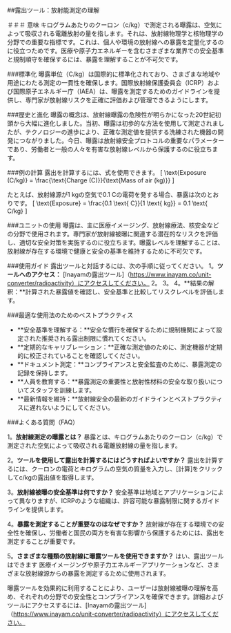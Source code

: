 ##露出ツール：放射能測定の理解

＃＃＃ 意味
キログラムあたりのクーロン（c/kg）で測定される曝露は、空気によって吸収される電離放射の量を指します。それは、放射線物理学と核物理学の分野での重要な指標です。これは、個人や環境の放射線への暴露を定量化するのに役立つためです。医療や原子力エネルギーを含むさまざまな業界での安全基準と規制順守を確保するには、暴露を理解することが不可欠です。

###標準化
曝露単位（C/kg）は国際的に標準化されており、さまざまな地域や用途にわたる測定の一貫性を確保します。国際放射線保護委員会（ICRP）および国際原子エネルギー庁（IAEA）は、曝露を測定するためのガイドラインを提供し、専門家が放射線リスクを正確に評価および管理できるようにします。

###歴史と進化
曝露の概念は、放射線曝露の危険性が明らかになった20世紀初頭から大幅に進化しました。当初、曝露は初歩的な方法を使用して測定されましたが、テクノロジーの進歩により、正確な測定値を提供する洗練された機器の開発につながりました。今日、曝露は放射線安全プロトコルの重要なパラメーターであり、労働者と一般の人々を有害な放射線レベルから保護するのに役立ちます。

###例の計算
露出を計算するには、式を使用できます。
\[ \text{Exposure (C/kg)} = \frac{\text{Charge (C)}}{\text{Mass of air (kg)}} \]

たとえば、放射線源が1 kgの空気で0.1 Cの電荷を発する場合、暴露は次のとおりです。
\[ \text{Exposure} = \frac{0.1 \text{ C}}{1 \text{ kg}} = 0.1 \text{ C/kg} \]

###ユニットの使用
曝露は、主に医療イメージング、放射線療法、核安全などの分野で使用されます。専門家が放射線被曝に関連する潜在的なリスクを評価し、適切な安全対策を実施するのに役立ちます。曝露レベルを理解することは、放射線が存在する環境で健康と安全の基準を維持するために不可欠です。

###使用ガイド
露出ツールと対話するには、次の手順に従ってください。
1。**ツールへのアクセス：** [Inayamの露出ツール]（https://www.inayam.co/unit-converter/radioactivity）にアクセスしてください。
2。
3。
4。**結果の解釈：**計算された暴露値を確認し、安全基準と比較してリスクレベルを評価します。

###最適な使用法のためのベストプラクティス
-  **安全基準を理解する：**安全な慣行を確保するために規制機関によって設定された推奨される露出制限に慣れてください。
-  **定期的なキャリブレーション：**正確な測定値のために、測定機器が定期的に校正されていることを確認してください。
-  **ドキュメント測定：**コンプライアンスと安全監査のために、暴露測定の記録を保持します。
-  **人員を教育する：**暴露測定の重要性と放射性材料の安全な取り扱いについてスタッフを訓練します。
-  **最新情報を維持：**放射線安全の最新のガイドラインとベストプラクティスに遅れないようにしてください。

###よくある質問（FAQ）

1。**放射線測定の曝露とは？**
暴露とは、キログラムあたりのクーロン（c/kg）で測定された空気によって吸収される電離放射線の量を指します。

2。**ツールを使用して露出を計算するにはどうすればよいですか？**
露出を計算するには、クーロンの電荷とキログラムの空気の質量を入力し、[計算]をクリックしてc/kgの露出値を取得します。

3。**放射線被曝の安全基準は何ですか？**
安全基準は地域とアプリケーションによって異なりますが、ICRPのような組織は、許容可能な暴露制限に関するガイドラインを提供します。

4。**暴露を測定することが重要なのはなぜですか？**
放射線が存在する環境での安全性を確保し、労働者と国民の両方を有害な影響から保護するためには、露出を測定することが重要です。

5。**さまざまな種類の放射線に曝露ツールを使用できますか？**
はい、露出ツールはできます 医療イメージングや原子力エネルギーアプリケーションなど、さまざまな放射線源からの暴露を測定するために使用されます。

曝露ツールを効果的に利用することにより、ユーザーは放射線被曝の理解を高め、それぞれの分野での安全性とコンプライアンスを確保できます。詳細およびツールにアクセスするには、[Inayamの露出ツール]（https://www.inayam.co/unit-converter/radioactivity）にアクセスしてください。